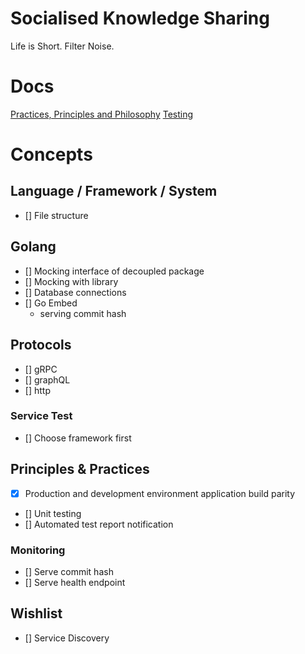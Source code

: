 # Socialised Knowledge Sharing

Life is Short. Filter Noise.

# Docs

[Practices, Principles and Philosophy](docs/ppp.md)
[Testing](docs/testing.md)

# Concepts

## Language / Framework / System

- [] File structure
  
## Golang

- [] Mocking interface of decoupled package
- [] Mocking with library
- [] Database connections
- [] Go Embed
    - serving commit hash
  
## Protocols

- [] gRPC
- [] graphQL
- [] http

### Service Test

- [] Choose framework first

## Principles & Practices

- [x] Production and development environment application build parity
- [] Unit testing
- [] Automated test report notification
  
### Monitoring

- [] Serve commit hash
- [] Serve health endpoint

## Wishlist

- [] Service Discovery